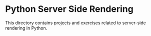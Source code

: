 # Python Server Side Rendering

This directory contains projects and exercises related to server-side rendering in Python.